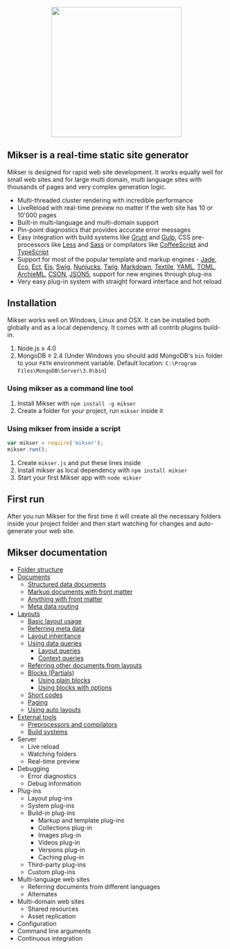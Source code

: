<p align="center"><a href="https://www.npmjs.com/package/mikser" target="_blank"><img width="300" src="http://almero.pro/mikser.svg"></a></p>

## Mikser is a real-time static site generator
Mikser is designed for rapid web site development. It works equally well for small web sites and for large multi domain, multi language sites with thousands of pages and very complex generation logic. 

- Multi-threaded cluster rendering with incredible performance
- LiveReload with real-time preview no matter if the web site has 10 or 10'000 pages
- Built-in multi-language and multi-domain support
- Pin-point diagnostics that provides accurate error messages
- Easy integration with build systems like [Grunt](http://gruntjs.com/) and [Gulp](http://gulpjs.com/), CSS pre-processors like [Less](http://lesscss.org/) and [Sass](http://sass-lang.com/) or compilators like [CoffeeScript](http://coffeescript.org/) and [TypeScript](http://www.typescriptlang.org/)
- Support for most of the popular template and markup engines - [Jade](http://jade-lang.com/), [Eco](https://github.com/sstephenson/eco), [Ect](http://ectjs.com/), [Ejs](http://ejs.co/), [Swig](http://paularmstrong.github.io/swig/), [Nunjucks](http://mozilla.github.io/nunjucks/), [Twig](http://twig.sensiolabs.org/), [Markdown](http://daringfireball.net/projects/markdown/), [Textile](http://redcloth.org/textile/), [YAML](http://www.yaml.org/), [TOML](https://github.com/toml-lang/toml), [ArchieML](http://archieml.org/), [CSON](https://github.com/bevry/cson), [JSON5](http://json5.org/), support for new engines through plug-ins
- Very easy plug-in system with straight forward interface and hot reload

## Installation
Mikser works well on Windows, Linux and OSX. It can be installed both globally and as a local dependency. It comes with all contrib plugins build-in.

1. Node.js &ge; 4.0
2. MongoDB &ge; 2.4 (Under Windows you should add MongoDB's `bin` folder to your `PATH` environment variable. Default location: `C:\Program Files\MongoDB\Server\3.0\bin`)

### Using mikser as a command line tool
1. Install Mikser with `npm install -g mikser`
2. Create a folder for your project, run `mikser` inside it

### Using mikser from inside a script
```js
var mikser = require('mikser');
mikser.run();
```
1. Create `mikser.js` and put these lines inside 
2. Install mikser as local dependency with `npm install mikser`
3. Start your first Mikser app with `node mikser`

## First run
After you run Mikser for the first time it will create all the necessary folders inside your project folder and then start watching for changes and auto-generate your web site.

## Mikser documentation

* [Folder structure](https://github.com/almero-digital-marketing/mikser-docs/blob/master/folders.md)
* [Documents](https://github.com/almero-digital-marketing/mikser-docs/blob/master/documents.md)
	* [Structured data documents](https://github.com/almero-digital-marketing/mikser-docs/blob/master/documents.md#structured-data-documents)
	* [Markup documents with front matter](https://github.com/almero-digital-marketing/mikser-docs/blob/master/documents.md#markup-documents-with-front-matter)
	* [Anything with front matter](https://github.com/almero-digital-marketing/mikser-docs/blob/master/documents.md#anything-with-front-matter)
	* [Meta data routing](https://github.com/almero-digital-marketing/mikser-docs/blob/master/documents.md#meta-data-routing)
* [Layouts](https://github.com/almero-digital-marketing/mikser-docs/blob/master/layouts.md)
	* [Basic layout usage](https://github.com/almero-digital-marketing/mikser-docs/blob/master/layouts.md#basic-layout-usage)
	* [Referring meta data](https://github.com/almero-digital-marketing/mikser-docs/blob/master/layouts.md#referring-meta-data)
	* [Layout inheritance](https://github.com/almero-digital-marketing/mikser-docs/blob/master/layouts.md#layout-inheritance)
	* [Using data queries](https://github.com/almero-digital-marketing/mikser-docs/blob/master/layouts.md#using-data-queries)
		* [Layout queries](https://github.com/almero-digital-marketing/mikser-docs/blob/master/layouts.md#layout-queries)
		* [Context queries](https://github.com/almero-digital-marketing/mikser-docs/blob/master/layouts.md#context-queries)
	* [Referring other documents from layouts](https://github.com/almero-digital-marketing/mikser-docs/blob/master/layouts.md#referring-other-documents-from-layouts)
	* [Blocks (Partials)](https://github.com/almero-digital-marketing/mikser-docs/blob/master/layouts.md#blocks-partials)
		* [Using plain blocks](https://github.com/almero-digital-marketing/mikser-docs/blob/master/layouts.md#using-plain-blocks)
		* [Using blocks with options](https://github.com/almero-digital-marketing/mikser-docs/blob/master/layouts.md#using-blocks-with-options)
	* [Short codes](https://github.com/almero-digital-marketing/mikser-docs/blob/master/layouts.md#short-codes)
	* [Paging](https://github.com/almero-digital-marketing/mikser-docs/blob/master/layouts.md#paging)
	* [Using auto layouts](https://github.com/almero-digital-marketing/mikser-docs/blob/master/layouts.md#using-auto-layouts)
* [External tools](https://github.com/almero-digital-marketing/mikser-docs/blob/master/tools.md)
	* [Preprocessors and compilators](https://github.com/almero-digital-marketing/mikser-docs/blob/master/tools.md#preprocessors-and-compilators)
	* [Build systems](https://github.com/almero-digital-marketing/mikser-docs/blob/master/tools.md#build-systems)
* Server
	* Live reload
	* Watching folders
	* Real-time preview
* Debugging
	* Error diagnostics
	* Debug information
* Plug-ins
	* Layout plug-ins
	* System plug-ins
	* Build-in plug-ins
		* Markup and template plug-ins
		* Collections plug-in
		* Images plug-in
		* Videos plug-in
		* Versions plug-in
		* Caching plug-in
	* Third-party plug-ins
	* Custom plug-ins
* Multi-language web sites
	* Referring documents from different languages
	* Alternates
* Multi-domain web sites
	* Shared resources
	* Asset replication
* Configuration
* Command line arguments
* Continuous integration